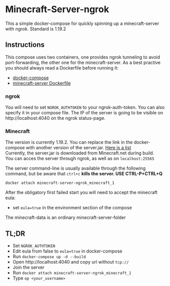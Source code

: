 # Minecraft-Server-ngrok
This a simple docker-compose for quickly spinning up a minecraft-server with ngrok.
Standard is 1.19.2

## Instructions
This compose uses two containers, one provides ngrok tunneling to avoid port-forwarding, the other one for the minecraft-server. As a best practive you should always read a Dockerfile before running it:
- [docker-compose](docker-compose.yml)
- [minecraft-server Dockerfile](minecraft/Dockerfile)
### ngrok
You will need to set `NGROK_AUTHTOKEN` to your ngrok-auth-token. You can also specify it in your compose file.
The IP of the server is going to be visible on http://localhost:4040 on the ngrok status-page.
### Minecraft
The version is currently 1.19.2. You can replace the link in the docker-compose with another version of the server.jar. [Here is a list](jarfiles.txt) <br>
Currently, the server.jar is downloaded from Minecraft.net during build. <br>
You can acces the server through ngrok, as well as on `localhost:25565`

The server command-line is usually available through the following command, but be aware that `ctrl+c` **kills the server. USE CTRL-P+CTRL+Q**
```
docker attach minecraft-server-ngrok_minecraft_1
``` 

After the obligatory first failed start you will need to accept the minecraft eula:<br>

- set `eula=true` in the environment section of the compose

The minecraft-data is an ordinary minecraft-server-folder
## TL;DR
- Set `NGROK_AUTHTOKEN`
- Edit eula from false to `eula=true` in docker-compose
- Run `docker-compose up -d --build`
- Open http://localhost:4040 and copy url without `tcp://`
- Join the server
- Run `docker attach minecraft-server-ngrok_minecraft_1`
- Type `op <your_username>` 
